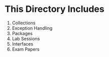 # This Directory Includes
1. Collections
2. Exception Handling
3. Packages
4. Lab Sessions
5. Interfaces
6. Exam Papers
